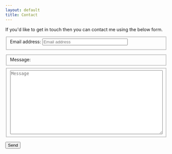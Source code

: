 ```yaml
---
layout: default
title: Contact
---
```


If you'd like to get in touch then you can contact me using the below form.

<form id="contact-form" method="post" action="/api/form/contact">
  <fieldset style="display:none">
    <label for="name">Leave blank if you're human:</label>
    <input type="text" name="name" id="name" placeholder="Leave blank if you're human">
  </fieldset>
  <fieldset style="margin-bottom:1em">
    <label for="email" style="display:inline-block; margin-bottom:0.5em">Email address:</label>
    <input type="email" name="email" id="email" placeholder="Email address" style="box-sizing:border-box; width:100%; max-width:20em" required>
  </fieldset>
  <fieldset style="margin-bottom:0.5em">
    <label for="message">Message:</label>
  </fieldset>
  <fieldset style="margin-bottom:1em">
    <textarea name="message" id="message" placeholder="Message" style="box-sizing:border-box; width:100%; max-width:60em; height:15em" required></textarea>
  </fieldset>
  <button type="submit" style="margin-bottom:1em">Send</button>
</form>
